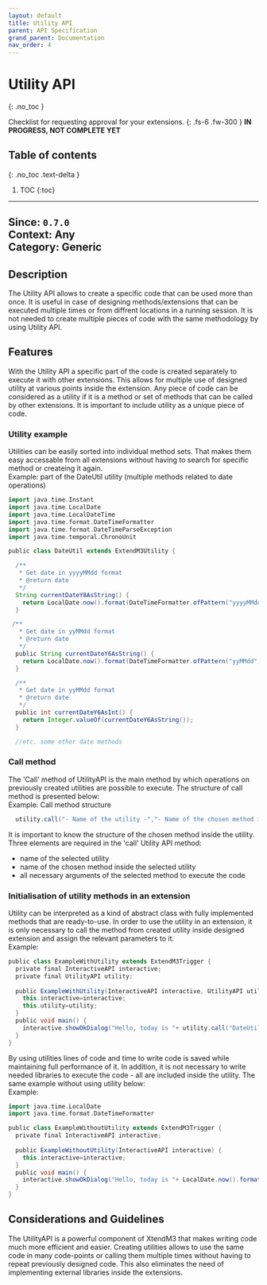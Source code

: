 ```yaml
---
layout: default
title: Utility API
parent: API Specification
grand_parent: Documentation
nav_order: 4
---
```


# Utility API
{: .no_toc }

Checklist for requesting approval for your extensions.
{: .fs-6 .fw-300 }
**️IN PROGRESS, NOT COMPLETE YET**

## Table of contents
{: .no_toc .text-delta }

1. TOC
{:toc}

---

**Since**: `0.7.0`  
**Context**: Any  
**Category**: Generic  
---
## Description
The Utility API allows to create a specific code that can be used more than once. It is useful in case of designing methods/extensions that can be executed multiple times or from diffrent locations in a running session. It is not needed to create multiple pieces of code with the same methodology by using Utility API.

## Features
With the Utility API a specific part of the code is created separately to execute it with other extensions. This allows for multiple use of designed utility at various points inside the extension. Any piece of code can be considered as a utility if it is a method or set of methods that can be called by other extensions. It is important to include utility as a unique piece of code.

### Utility example
Utilities can be easily sorted into individual method sets. That makes them easy accessable from all extensions without having to search for specific method or createing it again.
<br>
Example: part of the DateUtil utility (multiple methods related to date operations)

```groovy
import java.time.Instant
import java.time.LocalDate
import java.time.LocalDateTime
import java.time.format.DateTimeFormatter
import java.time.format.DateTimeParseException
import java.time.temporal.ChronoUnit

public class DateUtil extends ExtendM3Utility {

  /**
   * Get date in yyyyMMdd format
   * @return date
   */
  String currentDateY8AsString() {
    return LocalDate.now().format(DateTimeFormatter.ofPattern("yyyyMMdd"))
  }

 /**
   * Get date in yyMMdd format
   * @return date
   */
  public String currentDateY6AsString() {
    return LocalDate.now().format(DateTimeFormatter.ofPattern("yyMMdd"));
  }

  /**
   * Get date in yyMMdd format
   * @return date
   */
  public int currentDateY6AsInt() {
    return Integer.valueOf(currentDateY6AsString());
  }

  //etc. some other date methods
```

### Call method
The 'Call' method of UtilityAPI is the main method by which operations on previously created utilities are possible to execute. The structure of call method is presented below:
<br>
Example: Call method structure

```groovy
  utility.call("- Name of the utility -","- Name of the chosen method inside utility -", objectArgument, ... other arguments depending on the selected method ...);
``` 

It is important to know the structure of the chosen method inside the utility.<br>
Three elements are required in the 'call' Utility API method:
- name of the selected utility  
- name of the chosen method inside the selected utility  
- all necessary arguments of the selected method to execute the code  

### Initialisation of utility methods in an extension
Utility can be interpreted as a kind of abstract class with fully implemented methods that are ready-to-use. In order to use the utility in an extension, it is only necessary to call the method from created utility inside designed extension and assign the relevant parameters to it.
<br>
Example:

```groovy
public class ExampleWithUtility extends ExtendM3Trigger {
  private final InteractiveAPI interactive;
  private final UtilityAPI utility;
  
  public ExampleWithUtility(InteractiveAPI interactive, UtilityAPI utility) {
    this.interactive=interactive;
    this.utility=utility;
  }
  public void main() {
    interactive.showOkDialog("Hello, today is "+ utility.call("DateUtil","currentDateY6AsString") +" (yy-mm-dd)");
  }
}
```
By using utilities lines of code and time to write code is saved while maintaining full performance of it. In addition, it is not necessary to write needed libraries to execute the code - all are included inside the utility. The same example without using utility below:<br>
Example:

```groovy
import java.time.LocalDate
import java.time.format.DateTimeFormatter

public class ExampleWithoutUtility extends ExtendM3Trigger {
  private final InteractiveAPI interactive;
  
  public ExampleWithoutUtility(InteractiveAPI interactive) {
    this.interactive=interactive;
  }
  public void main() {
    interactive.showOkDialog("Hello, today is "+ LocalDate.now().format(DateTimeFormatter.ofPattern("yyMMdd")) +" (yy-mm-dd)");
  }
}
```

## Considerations and Guidelines
The UtilityAPI is a powerful component of XtendM3 that makes writing code much more efficient and easier. Creating utilities allows to use the same code in many code-points or calling them multiple times without having to repeat previously designed code. This also eliminates the need of implementing external libraries inside the extensions.
